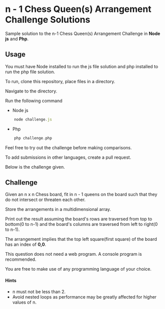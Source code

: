 # n - 1 Chess Queen(s) Arrangement Challenge Solutions
Sample solution to the n-1 Chess Queen(s) Arrangement Challenge in **Node js** and **Php**.

## Usage
You must have Node installed to run the js file solution and php installed to run the php file solution.

To run, clone this repository, place files in a directory.

Navigate to the directory.

Run the following command
- Node js
```javascript
    node challenge.js
```
- Php
```php
    php challenge.php
```

Feel free to try out the challenge before making comparisons.

To add submissions in other languages, create a pull request.

Below is the challenge given.

## Challenge
Given an n x n Chess board, fit in n - 1 queens on the board such that they do not intersect or threaten each other.

Store the arrangements in a multidimensional array.

Print out the result assuming the board's rows are traversed from top to bottom(0 to n-1) and the board's columns are traversed from left to right(0 to n-1).

The arrangement implies that the top left square(first square) of the board has an index of **0,0**.

This question does not need a web program. A console program is recommended.

You are free to make use of any programming language of your choice.

#### Hints
- n must not be less than 2.
- Avoid nested loops as performance may be greatly affected for higher values of n.
